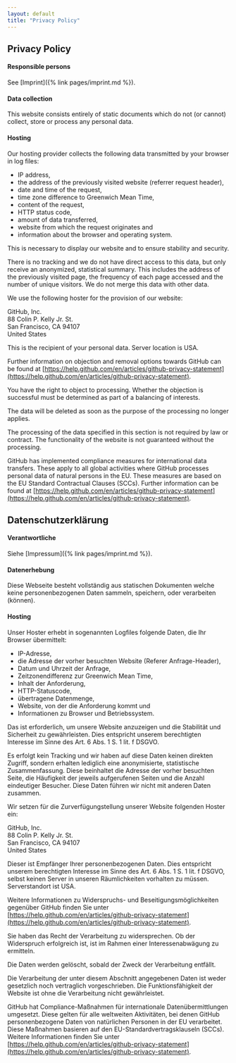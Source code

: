```yaml
---
layout: default
title: "Privacy Policy"
---
```


## Privacy Policy

#### Responsible persons

See [Imprint]({% link pages/imprint.md %}).

#### Data collection

This website consists entirely of static documents which do not (or cannot) collect, store or process any personal data.

#### Hosting

Our hosting provider collects the following data transmitted by your browser in log files:

* IP address,
* the address of the previously visited website (referrer request header),
* date and time of the request,
* time zone difference to Greenwich Mean Time,
* content of the request,
* HTTP status code,
* amount of data transferred,
* website from which the request originates and
* information about the browser and operating system.

This is necessary to display our website and to ensure stability and security.

There is no tracking and we do not have direct access to this data, but only receive an anonymized, statistical summary.
This includes the address of the previously visited page, the frequency of each page accessed and the number of unique visitors.
We do not merge this data with other data.

We use the following hoster for the provision of our website:

GitHub, Inc.\
88 Colin P. Kelly Jr. St.\
San Francisco, CA 94107\
United States

This is the recipient of your personal data.
Server location is USA.

Further information on objection and removal options towards GitHub can be found at [https://help.github.com/en/articles/github-privacy-statement](https://help.github.com/en/articles/github-privacy-statement).

You have the right to object to processing.
Whether the objection is successful must be determined as part of a balancing of interests.

The data will be deleted as soon as the purpose of the processing no longer applies.

The processing of the data specified in this section is not required by law or contract.
The functionality of the website is not guaranteed without the processing.

GitHub has implemented compliance measures for international data transfers.
These apply to all global activities where GitHub processes personal data of natural persons in the EU.
These measures are based on the EU Standard Contractual Clauses (SCCs).
Further information can be found at [https://help.github.com/en/articles/github-privacy-statement](https://help.github.com/en/articles/github-privacy-statement).


## Datenschutzerklärung

#### Verantwortliche

Siehe [Impressum]({% link pages/imprint.md %}).

#### Datenerhebung

Diese Webseite besteht vollständig aus statischen Dokumenten welche keine personenbezogenen Daten sammeln, speichern, oder verarbeiten (können).

#### Hosting

Unser Hoster erhebt in sogenannten Logfiles folgende Daten, die Ihr Browser übermittelt:

* IP-Adresse,
* die Adresse der vorher besuchten Website (Referer Anfrage-Header),
* Datum und Uhrzeit der Anfrage,
* Zeitzonendifferenz zur Greenwich Mean Time,
* Inhalt der Anforderung,
* HTTP-Statuscode,
* übertragene Datenmenge,
* Website, von der die Anforderung kommt und
* Informationen zu Browser und Betriebssystem.

Das ist erforderlich, um unsere Website anzuzeigen und die Stabilität und Sicherheit zu gewährleisten.
Dies entspricht unserem berechtigten Interesse im Sinne des Art. 6 Abs. 1 S. 1 lit. f DSGVO.

Es erfolgt kein Tracking und wir haben auf diese Daten keinen direkten Zugriff, sondern erhalten lediglich eine anonymisierte, statistische Zusammenfassung.
Diese beinhaltet die Adresse der vorher besuchten Seite, die Häufigkeit der jeweils aufgerufenen Seiten und die Anzahl eindeutiger Besucher.
Diese Daten führen wir nicht mit anderen Daten zusammen.

Wir setzen für die Zurverfügungstellung unserer Website folgenden Hoster ein:

GitHub, Inc.\
88 Colin P. Kelly Jr. St.\
San Francisco, CA 94107\
United States

Dieser ist Empfänger Ihrer personenbezogenen Daten.
Dies entspricht unserem berechtigten Interesse im Sinne des Art. 6 Abs. 1 S. 1 lit. f DSGVO, selbst keinen Server in unseren Räumlichkeiten vorhalten zu müssen.
Serverstandort ist USA.

Weitere Informationen zu Widerspruchs- und Beseitigungsmöglichkeiten gegenüber GitHub finden Sie unter [https://help.github.com/en/articles/github-privacy-statement](https://help.github.com/en/articles/github-privacy-statement).

Sie haben das Recht der Verarbeitung zu widersprechen.
Ob der Widerspruch erfolgreich ist, ist im Rahmen einer Interessenabwägung zu ermitteln.

Die Daten werden gelöscht, sobald der Zweck der Verarbeitung entfällt.

Die Verarbeitung der unter diesem Abschnitt angegebenen Daten ist weder gesetzlich noch vertraglich vorgeschrieben.
Die Funktionsfähigkeit der Website ist ohne die Verarbeitung nicht gewährleistet.

GitHub hat Compliance-Maßnahmen für internationale Datenübermittlungen umgesetzt.
Diese gelten für alle weltweiten Aktivitäten, bei denen GitHub personenbezogene Daten von natürlichen Personen in der EU verarbeitet.
Diese Maßnahmen basieren auf den EU-Standardvertragsklauseln (SCCs).
Weitere Informationen finden Sie unter [https://help.github.com/en/articles/github-privacy-statement](https://help.github.com/en/articles/github-privacy-statement).
